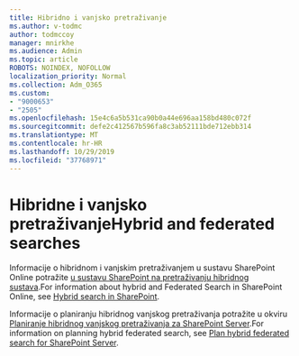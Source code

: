 ```yaml
---
title: Hibridno i vanjsko pretraživanje
ms.author: v-todmc
author: todmccoy
manager: mnirkhe
ms.audience: Admin
ms.topic: article
ROBOTS: NOINDEX, NOFOLLOW
localization_priority: Normal
ms.collection: Adm_O365
ms.custom:
- "9000653"
- "2505"
ms.openlocfilehash: 15e4c6a5b531ca90b0a44e696aa158bd480c072f
ms.sourcegitcommit: defe2c412567b596fa8c3ab52111bde712ebb314
ms.translationtype: MT
ms.contentlocale: hr-HR
ms.lasthandoff: 10/29/2019
ms.locfileid: "37768971"
---
```

# <a name="hybrid-and-federated-searches"></a><span data-ttu-id="1a2da-102">Hibridne i vanjsko pretraživanje</span><span class="sxs-lookup"><span data-stu-id="1a2da-102">Hybrid and federated searches</span></span> 

<span data-ttu-id="1a2da-103">Informacije o hibridnom i vanjskim pretraživanjem u sustavu SharePoint Online potražite [u sustavu SharePoint na pretraživanju hibridnog sustava](https://docs.microsoft.com/sharepoint/hybrid/hybrid-search-in-sharepoint).</span><span class="sxs-lookup"><span data-stu-id="1a2da-103">For information about hybrid and Federated Search in SharePoint Online, see [Hybrid search in SharePoint](https://docs.microsoft.com/sharepoint/hybrid/hybrid-search-in-sharepoint).</span></span>

<span data-ttu-id="1a2da-104">Informacije o planiranju hibridnog vanjskog pretraživanja potražite u okviru [Planiranje hibridnog vanjskog pretraživanja za SharePoint Server](https://docs.microsoft.com/sharepoint/hybrid/plan-hybrid-federated-search).</span><span class="sxs-lookup"><span data-stu-id="1a2da-104">For information on planning hybrid federated search, see [Plan hybrid federated search for SharePoint Server](https://docs.microsoft.com/sharepoint/hybrid/plan-hybrid-federated-search).</span></span>